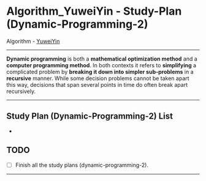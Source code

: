 # Algorithm_YuweiYin - Study-Plan (Dynamic-Programming-2)

Algorithm - [YuweiYin](https://github.com/YuweiYin)

---

**Dynamic programming** is both a **mathematical optimization method** and a **computer programming method**. In both contexts it refers to **simplifying** a complicated problem by **breaking it down into simpler sub-problems** in a **recursive** manner. While some decision problems cannot be taken apart this way, decisions that span several points in time do often break apart recursively.

---

## Study Plan (Dynamic-Programming-2) List

- 

## TODO

- [ ] Finish all the study plans (dynamic-programming-2).

---
